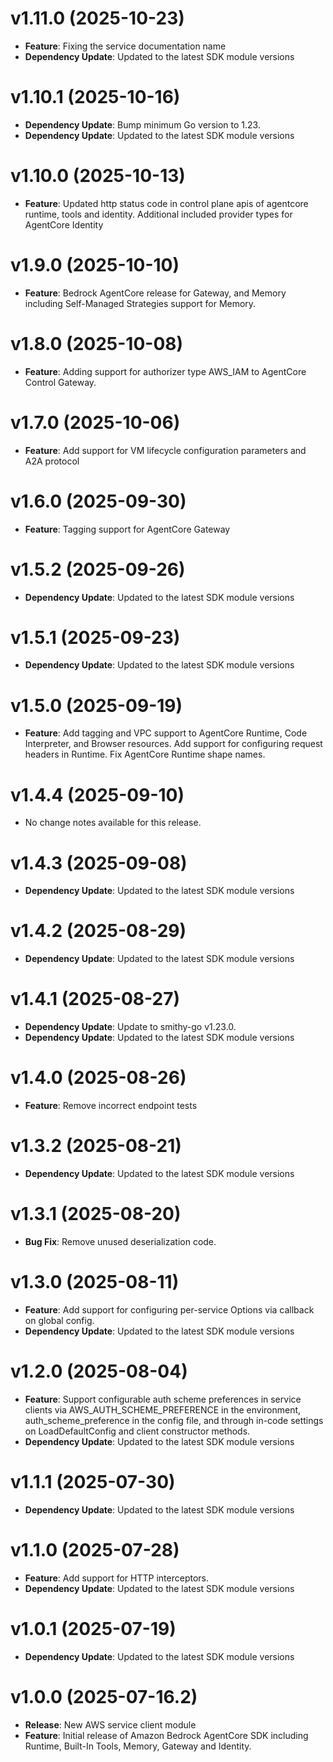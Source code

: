 # v1.11.0 (2025-10-23)

* **Feature**: Fixing the service documentation name
* **Dependency Update**: Updated to the latest SDK module versions

# v1.10.1 (2025-10-16)

* **Dependency Update**: Bump minimum Go version to 1.23.
* **Dependency Update**: Updated to the latest SDK module versions

# v1.10.0 (2025-10-13)

* **Feature**: Updated http status code in control plane apis of agentcore runtime, tools and identity. Additional included provider types for AgentCore Identity

# v1.9.0 (2025-10-10)

* **Feature**: Bedrock AgentCore release for Gateway, and Memory including Self-Managed Strategies support for Memory.

# v1.8.0 (2025-10-08)

* **Feature**: Adding support for authorizer type AWS_IAM to AgentCore Control Gateway.

# v1.7.0 (2025-10-06)

* **Feature**: Add support for VM lifecycle configuration parameters and A2A protocol

# v1.6.0 (2025-09-30)

* **Feature**: Tagging support for AgentCore Gateway

# v1.5.2 (2025-09-26)

* **Dependency Update**: Updated to the latest SDK module versions

# v1.5.1 (2025-09-23)

* **Dependency Update**: Updated to the latest SDK module versions

# v1.5.0 (2025-09-19)

* **Feature**: Add tagging and VPC support to AgentCore Runtime, Code Interpreter, and Browser resources. Add support for configuring request headers in Runtime. Fix AgentCore Runtime shape names.

# v1.4.4 (2025-09-10)

* No change notes available for this release.

# v1.4.3 (2025-09-08)

* **Dependency Update**: Updated to the latest SDK module versions

# v1.4.2 (2025-08-29)

* **Dependency Update**: Updated to the latest SDK module versions

# v1.4.1 (2025-08-27)

* **Dependency Update**: Update to smithy-go v1.23.0.
* **Dependency Update**: Updated to the latest SDK module versions

# v1.4.0 (2025-08-26)

* **Feature**: Remove incorrect endpoint tests

# v1.3.2 (2025-08-21)

* **Dependency Update**: Updated to the latest SDK module versions

# v1.3.1 (2025-08-20)

* **Bug Fix**: Remove unused deserialization code.

# v1.3.0 (2025-08-11)

* **Feature**: Add support for configuring per-service Options via callback on global config.
* **Dependency Update**: Updated to the latest SDK module versions

# v1.2.0 (2025-08-04)

* **Feature**: Support configurable auth scheme preferences in service clients via AWS_AUTH_SCHEME_PREFERENCE in the environment, auth_scheme_preference in the config file, and through in-code settings on LoadDefaultConfig and client constructor methods.
* **Dependency Update**: Updated to the latest SDK module versions

# v1.1.1 (2025-07-30)

* **Dependency Update**: Updated to the latest SDK module versions

# v1.1.0 (2025-07-28)

* **Feature**: Add support for HTTP interceptors.
* **Dependency Update**: Updated to the latest SDK module versions

# v1.0.1 (2025-07-19)

* **Dependency Update**: Updated to the latest SDK module versions

# v1.0.0 (2025-07-16.2)

* **Release**: New AWS service client module
* **Feature**: Initial release of Amazon Bedrock AgentCore SDK including Runtime, Built-In Tools, Memory, Gateway and Identity.


